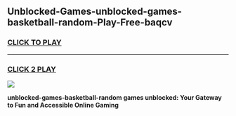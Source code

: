 
## Unblocked-Games-unblocked-games-basketball-random-Play-Free-baqcv
<h3>
<a href="https://premium76.site?title=unblocked-games-basketball-random&ref=17A">CLICK TO PLAY</a></h3>
<hr>

<h3>
<a href="https://premium76.site?title=unblocked-games-basketball-random&ref=17A">CLICK 2 PLAY</a>
  
</h3>

<a href="https://premium76.site?title=unblocked-games-basketball-random&ref=17A"><img src="https://clearcache.store/games.png"></a>


**unblocked-games-basketball-random games unblocked: Your Gateway to Fun and Accessible Online Gaming**

